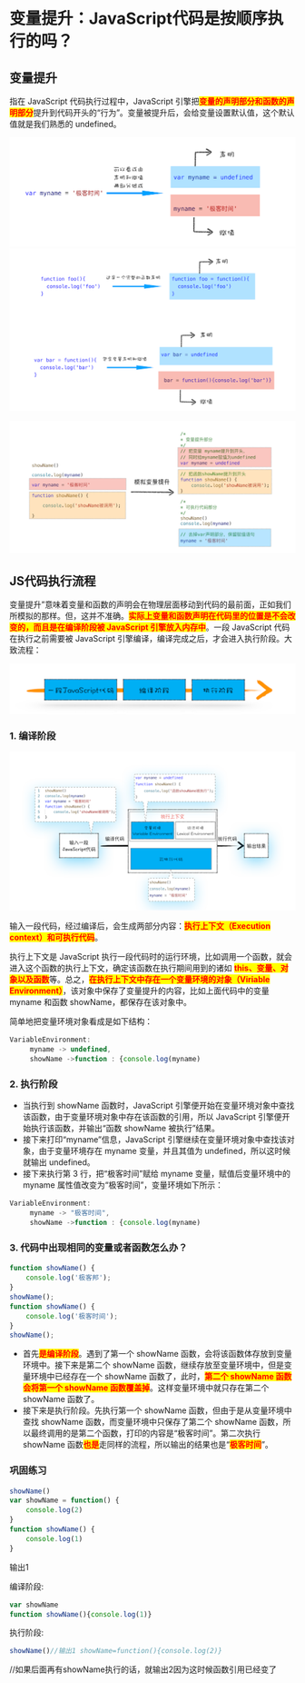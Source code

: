 # 变量提升：JavaScript代码是按顺序执行的吗？

## ​变量提升

指在 JavaScript 代码执行过程中，JavaScript 引擎把<mark style="color:red;">**变量的声明部分和函数的声明部分**</mark>提升到代码开头的“行为”。变量被提升后，会给变量设置默认值，这个默认值就是我们熟悉的 undefined。

![](<../../.gitbook/assets/image (70) (1) (1).png>)![](<../../.gitbook/assets/image (67) (1) (1) (1).png>)

![](<../../.gitbook/assets/image (7) (1).png>)

## JS代码执行流程

变量提升”意味着变量和函数的声明会在物理层面移动到代码的最前面，正如我们所模拟的那样。但，这并不准确。<mark style="color:red;">**实际上变量和函数声明在代码里的位置是不会改变的，而且是在编译阶段被 JavaScript 引擎放入内存中**</mark>。一段 JavaScript 代码在执行之前需要被 JavaScript 引擎编译，编译完成之后，才会进入执行阶段。大致流程：

![](<../../.gitbook/assets/image (81) (1) (1).png>)

### 1. 编译阶段

![](<../../.gitbook/assets/image (62) (1) (1) (1).png>)

输入一段代码，经过编译后，会生成两部分内容：<mark style="color:red;">**执行上下文（Execution context）和可执行代码**</mark>。

执行上下文是 JavaScript 执行一段代码时的运行环境，比如调用一个函数，就会进入这个函数的执行上下文，确定该函数在执行期间用到的诸如 <mark style="color:red;">**this、变量、对象以及函数**</mark>等。总之，<mark style="color:red;">**在执行上下文中存在一个变量环境的对象（Viriable Environment）**</mark>，该对象中保存了变量提升的内容，比如上面代码中的变量 myname 和函数 showName，都保存在该对象中。

简单地把变量环境对象看成是如下结构：

```javascript
VariableEnvironment:
     myname -> undefined, 
     showName ->function : {console.log(myname)
```

### 2. 执行阶段

* 当执行到 showName 函数时，JavaScript 引擎便开始在变量环境对象中查找该函数，由于变量环境对象中存在该函数的引用，所以 JavaScript 引擎便开始执行该函数，并输出“函数 showName 被执行”结果。
* 接下来打印“myname”信息，JavaScript 引擎继续在变量环境对象中查找该对象，由于变量环境存在 myname 变量，并且其值为 undefined，所以这时候就输出 undefined。
* 接下来执行第 3 行，把“极客时间”赋给 myname 变量，赋值后变量环境中的 myname 属性值改变为“极客时间”，变量环境如下所示：

```javascript
VariableEnvironment:
     myname -> "极客时间", 
     showName ->function : {console.log(myname)
```

### 3. 代码中出现相同的变量或者函数怎么办？

```javascript
function showName() {
    console.log('极客邦');
}
showName();
function showName() {
    console.log('极客时间');
}
showName(); 
```

* 首先<mark style="color:red;">**是编译阶段**</mark>。遇到了第一个 showName 函数，会将该函数体存放到变量环境中。接下来是第二个 showName 函数，继续存放至变量环境中，但是变量环境中已经存在一个 showName 函数了，此时，<mark style="color:red;">**第二个 showName 函数会将第一个 showName 函数覆盖掉**</mark>。这样变量环境中就只存在第二个 showName 函数了。
* 接下来是执行阶段。先执行第一个 showName 函数，但由于是从变量环境中查找 showName 函数，而变量环境中只保存了第二个 showName 函数，所以最终调用的是第二个函数，打印的内容是“极客时间”。第二次执行 showName 函数<mark style="color:red;">**也是**</mark>走同样的流程，所以输出的结果也是“<mark style="color:red;">**极客时间**</mark>”。

### 巩固练习

```javascript
showName()
var showName = function() {
    console.log(2)
}
function showName() {
    console.log(1)
}
```

输出1

编译阶段:&#x20;

```javascript
var showName 
function showName(){console.log(1)}
```

执行阶段:&#x20;

```javascript
showName()//输出1 showName=function(){console.log(2)} 
```

//如果后面再有showName执行的话，就输出2因为这时候函数引用已经变了
